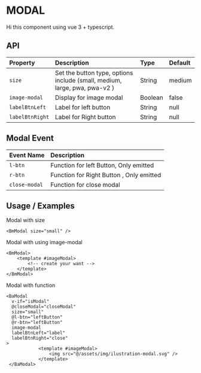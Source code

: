 # MODAL

Hi this component using vue 3 + typescript.

## API

| Property        | Description                                                               | Type    | Default |
| :-------------- | :------------------------------------------------------------------------ | :------ | :------ |
| `size`          | Set the button type, options include (small, medium, large, pwa, pwa-v2 ) | String  | medium  |
| `image-modal`   | Display for image modal                                                   | Boolean | false   |
| `labelBtnLeft`  | Label for left button                                                     | String  | null    |
| `labelBtnRight` | Label for Right button                                                    | String  | null    |

## Modal Event

| Event Name    | Description                              |
| :------------ | :--------------------------------------- |
| `l-btn`       | Function for left Button, Only emitted   |
| `r-btn`       | Function for Right Button , Only emitted |
| `close-modal` | Function for close modal                 |

## Usage / Examples

Modal with size

```vue
<BmModal size="small" />
```

Modal with using image-modal

```vue
<BmModal>
    <template #imageModal>
        <!-- create your want -->
    </template>
</BmModal>
```

Modal with function

```vue
<BaModal
  v-if="isModal"
  @closeModal="closeModal"
  size="small"
  @l-btn="leftButton"
  @r-btn="leftButton"
  image-modal
  labelBtnLeft="label"
  labelBtnRight="close"
>
            <template #imageModal>
                <img src="@/assets/img/ilustration-modal.svg" />
            </template>
 </BaModal>
```
